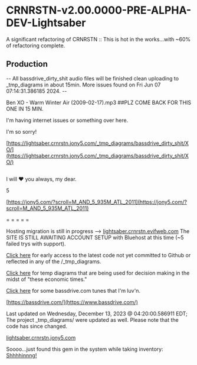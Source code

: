 # CRNRSTN-v2.00.0000-PRE-ALPHA-DEV-Lightsaber
A significant refactoring of CRNRSTN :: This is hot in the works...with ~60% of refactoring complete.



## Production

-- All bassdrive_dirty_shit audio files will be finished clean uploading to _tmp_diagrams in about 15min. More issues found on Fri Jun 07 07:14:31.386185 2024. --

Ben XO - Warm Winter Air (2009-02-17).mp3 ##PLZ COME BACK FOR THIS ONE IN 15 MIN.

I'm having internet issues or something over here. 


I'm so sorry!

[https://lightsaber.crnrstn.jony5.com/_tmp_diagrams/bassdrive_dirty_shit/XO/](https://lightsaber.crnrstn.jony5.com/_tmp_diagrams/bassdrive_dirty_shit/XO/)

##

I will ❤ you always, my dear. 

5

[https://jony5.com/?scroll=M_AND_5_935M_ATL_2011](https://jony5.com/?scroll=M_AND_5_935M_ATL_2011)

= = = = =

Hosting migration is still in progress --> [lightsaber.crnrstn.evifweb.com](http://lightsaber.crnrstn.evifweb.com/) 
The SITE IS STILL AWAITING ACCOUNT SETUP with Bluehost at this time (~5 failed trys with support). 

[Click here](https://lightsaber.crnrstn.jony5.com/_tmp_diagrams/_latest_code_not_released/) for early access to the latest code not yet committed to Github or reflected in any of the /_tmp_diagrams.

[Click here](https://lightsaber.crnrstn.jony5.com/_tmp_diagrams/) for temp diagrams that are being used for decision making in the midst of "these economic times."

[Click here](https://lightsaber.crnrstn.jony5.com/_tmp_diagrams/bassdrive_dirty_shit/) for some bassdrive.com tunes that I'm luv'n.

[https://bassdrive.com/](https://www.bassdrive.com/)

Last updated on Wednesday, December 13, 2023 @ 04:20:00.586911 EDT; The project _tmp_diagrams/ were updated as well. Please note that the code has since changed.

[lightsaber.crnrstn.jony5.com](http://lightsaber.crnrstn.jony5.com/)


Soooo...just found this gem in the system while taking inventory:
[Shhhhinnng!](https://lightsaber.crnrstn.jony5.com/_crnrstn/ui/js/_lib/frameworks/script.aculo.us/1.9.0/test/functional/sword.mp3)
